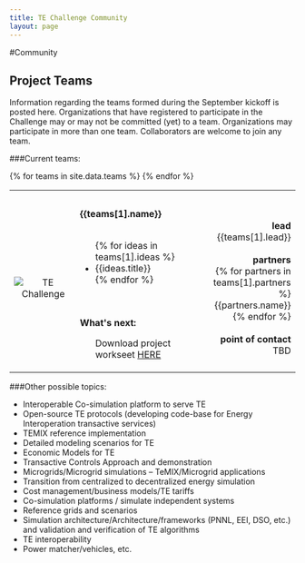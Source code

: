 ```yaml
---
title: TE Challenge Community
layout: page
---
```

#Community

## Project Teams
Information regarding the teams formed during the September kickoff is posted here. Organizations that have registered to participate in the Challenge
may or may not be committed (yet) to a team. Organizations may participate in more than one team. Collaborators are welcome to join any team.  
 
###Current teams:

<table id="teams" style="width:100%">
	{% for teams in site.data.teams %}
	<tr><td colspan="3"><br/></td></tr>
	<tr>
		<td class="team" style="width:25%;text-align:center;">
			<img class="logo" src="{{ site.baseurl }}/{{ teams[1].imageUrl }}" alt="TE Challenge">
		</td>
		<td class="desc,team" style="width:50%;padding:5px;vertical-align:top;">
			<b>{{teams[1].name}}</b>
			<br/><br/>
			<ul>
			{% for ideas in teams[1].ideas %}
				<li>{{ideas.title}}</li>
			{% endfor %}
			</ul>
			<br/><br/>
			<b>What's next:</b>
			<ul style="list-style-type: none;">
				<li>Download project workseet <a href="{{teams[1].worksheetUrl}}">HERE</a></li>
				<!--<li>Visit the project page <a href="{{teams[1].url}}">HERE</a></li>-->
			</ul>
		</td> 
		<td class="team" style="width:25%;text-align:right;">
			<b>lead</b>
			<br/>
			{{teams[1].lead}}
			<br/><br/>
			<b>partners</b>
			<br/>
			{% for partners in teams[1].partners %}
				{{partners.name}}<br/>
			{% endfor %}
			<br/><br/>
			<b>point of contact</b>
			<br/>
			TBD
		</td>
	</tr>
	{% endfor %}
</table>

###Other possible topics:

 * Interoperable Co-simulation platform to serve TE
 * Open-source TE protocols (developing code-base for Energy Interoperation transactive services)
 * TEMIX reference implementation 
 * Detailed modeling scenarios for TE
 * Economic Models for TE
 * Transactive Controls Approach and demonstration
 * Microgrids/Microgrid simulations – TeMIX/Microgrid applications
 * Transition from centralized to decentralized energy simulation
 * Cost management/business models/TE tariffs
 * Co-simulation platforms / simulate independent systems
 * Reference grids and scenarios
 * Simulation architecture/Architecture/frameworks (PNNL, EEI, DSO, etc.) and validation and verification of TE algorithms
 * TE interoperability
 * Power matcher/vehicles, etc.

